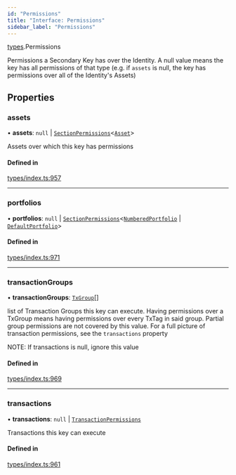 ```yaml
---
id: "Permissions"
title: "Interface: Permissions"
sidebar_label: "Permissions"
---
```


[types](../../../modules/Types/Types.md).Permissions

Permissions a Secondary Key has over the Identity. A null value means the key has
  all permissions of that type (e.g. if `assets` is null, the key has permissions over all
  of the Identity's Assets)

## Properties

### assets

• **assets**: ``null`` \| [`SectionPermissions`](../SectionPermissions/SectionPermissions.md)<[`Asset`](../../../classes/API/Entities/Asset/Asset.md)\>

Assets over which this key has permissions

#### Defined in

[types/index.ts:957](https://github.com/PolymeshAssociation/polymesh-sdk/blob/5a778578/src/types/index.ts#L957)

___

### portfolios

• **portfolios**: ``null`` \| [`SectionPermissions`](../SectionPermissions/SectionPermissions.md)<[`NumberedPortfolio`](../../../classes/API/Entities/NumberedPortfolio/NumberedPortfolio.md) \| [`DefaultPortfolio`](../../../classes/API/Entities/DefaultPortfolio/DefaultPortfolio.md)\>

#### Defined in

[types/index.ts:971](https://github.com/PolymeshAssociation/polymesh-sdk/blob/5a778578/src/types/index.ts#L971)

___

### transactionGroups

• **transactionGroups**: [`TxGroup`](../../../enums/Types/TxGroup/TxGroup.md)[]

list of Transaction Groups this key can execute. Having permissions over a TxGroup
  means having permissions over every TxTag in said group. Partial group permissions are not
  covered by this value. For a full picture of transaction permissions, see the `transactions` property

NOTE: If transactions is null, ignore this value

#### Defined in

[types/index.ts:969](https://github.com/PolymeshAssociation/polymesh-sdk/blob/5a778578/src/types/index.ts#L969)

___

### transactions

• **transactions**: ``null`` \| [`TransactionPermissions`](../TransactionPermissions/TransactionPermissions.md)

Transactions this key can execute

#### Defined in

[types/index.ts:961](https://github.com/PolymeshAssociation/polymesh-sdk/blob/5a778578/src/types/index.ts#L961)
